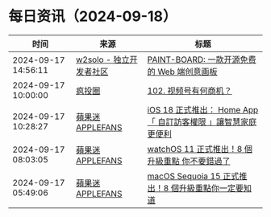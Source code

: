 ﻿# 每日资讯（2024-09-18）

|时间|来源|标题|
|---|---|---|
|2024-09-17 14:56:11|[w2solo - 独立开发者社区](https://w2solo.com/topics/feed)|[PAINT-BOARD: 一款开源免费的 Web 端创意画板](https://w2solo.com/topics/5039)|
|2024-09-17 10:00:00|[疯投圈](https://crazy.capital/feed)|[102. 视频号有何商机？](https://crazy.capital/102)|
|2024-09-17 10:28:27|[蘋果迷 APPLEFANS](https://applefans.today/feed/)|[iOS 18 正式推出： Home App 「 自訂訪客權限 」讓智慧家庭更便利](https://applefans.today/2024-09-ios18-home-guest-setting/)|
|2024-09-17 08:03:05|[蘋果迷 APPLEFANS](https://applefans.today/feed/)|[watchOS 11 正式推出！8 個升級重點 你不要錯過了](https://applefans.today/watchos-11/)|
|2024-09-17 05:49:06|[蘋果迷 APPLEFANS](https://applefans.today/feed/)|[macOS Sequoia 15 正式推出！8 個升級重點你一定要知道](https://applefans.today/macos-sequoia-15/)|
